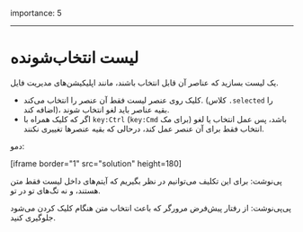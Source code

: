 importance: 5

---

# لیست انتخاب‌شونده

یک لیست بسازید که عناصر آن قابل انتخاب باشند، مانند اپلیکیشن‌های مدیریت فایل.

- کلیک روی عنصر لیست فقط آن عنصر را انتخاب می‌کند. (کلاس `.selected` را اضافه کند)، بقیه عناصر باید لغو انتخاب شوند.
- اگر که کلیک همراه با `key:Ctrl` (`key:Cmd` برای مک) باشد، پس عمل انتخاب یا لغو انتخاب فقط برای آن عنصر عمل کند، درحالی که بقیه عنصرها تغییری نکنند.

دمو:

[iframe border="1" src="solution" height=180]

پی‌نوشت: برای این تکلیف می‌توانیم در نظر بگیریم که آیتم‌های داخل لیست فقط متن هستند، و نه تگ‌های تو در تو.

پی‌پی‌نوشت: از رفتار پیش‌فرض مرورگر که باعث انتخاب متن هنگام کلیک کردن می‌شود جلوگیری کنید.
